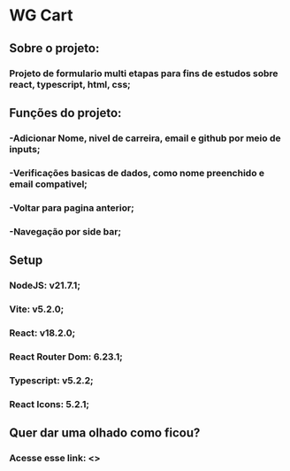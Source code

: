 # WG Cart

## Sobre o projeto:

### Projeto de formulario multi etapas para fins de estudos sobre react, typescript, html, css;

## Funções do projeto:

### -Adicionar Nome, nivel de carreira, email e github por meio de inputs;
### -Verificações basicas de dados, como nome preenchido e email compativel;
### -Voltar para pagina anterior;
### -Navegação por side bar;

## Setup

### NodeJS: v21.7.1;
### Vite: v5.2.0;
### React: v18.2.0;
### React Router Dom: 6.23.1;
### Typescript: v5.2.2;
### React Icons: 5.2.1;

## Quer dar uma olhado como ficou?

### Acesse esse link: <>